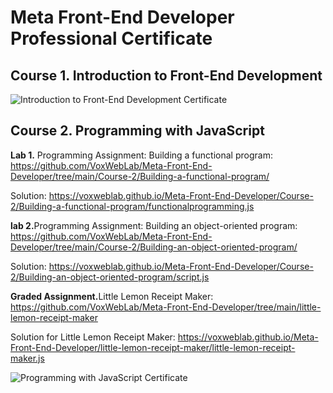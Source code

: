 # Meta Front-End Developer Professional Certificate

<h2>Course 1. Introduction to Front-End Development</h2>

<img src="https://voxweblab.github.io/Meta-Front-End-Developer/certificates/Coursera-Meta-FrontEnd-1.jpg" alt="Introduction to Front-End Development Certificate">


<h2>Course 2. Programming with JavaScript</h2>

<b>Lab 1.</b> Programming Assignment: Building a functional program: https://github.com/VoxWebLab/Meta-Front-End-Developer/tree/main/Course-2/Building-a-functional-program/

Solution: https://voxweblab.github.io/Meta-Front-End-Developer/Course-2/Building-a-functional-program/functionalprogramming.js

<b>lab 2.</b>Programming Assignment: Building an object-oriented program: https://github.com/VoxWebLab/Meta-Front-End-Developer/tree/main/Course-2/Building-an-object-oriented-program/

Solution: https://voxweblab.github.io/Meta-Front-End-Developer/Course-2/Building-an-object-oriented-program/script.js

<b>Graded Assignment.</b>Little Lemon Receipt Maker: https://github.com/VoxWebLab/Meta-Front-End-Developer/tree/main/little-lemon-receipt-maker

Solution for Little Lemon Receipt Maker: https://voxweblab.github.io/Meta-Front-End-Developer/little-lemon-receipt-maker/little-lemon-receipt-maker.js

<img src="https://voxweblab.github.io/Meta-Front-End-Developer/certificates/Coursera-Meta-FrontEnd-2.jpg" alt="Programming with JavaScript Certificate">